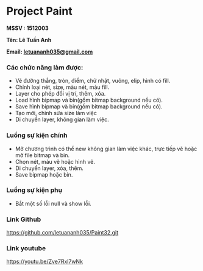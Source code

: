 # Project Paint
**MSSV : 1512003**

**Tên: Lê Tuấn Anh**

**Email: letuananh035@gmail.com**


### Các chức năng làm được:
  - Vẽ đường thẳng, tròn, điểm, chữ nhật, vuông, elip, hình có fill.
  - Chỉnh loại nét, size, màu nét, màu fill.
  - Layer cho phép đổi vị trí, thêm, xóa.
  - Load hình bipmap và bin(gồm bitmap background nếu có).
  - Save hình bipmap và bin(gồm bitmap background nếu có).
  - Tạo mới, chỉnh sửa size làm việc
  - Di chuyển layer, không gian làm việc.
### Luồng sự kiện chính
  - Mở chương trình có thể new không gian làm việc khác, trực tiếp vẽ hoặc mở file bitmap và bin.
  - Chọn nét, màu vẽ hoặc hình vẽ.
  - Di chuyển layer, xóa, thêm.
  - Save bipmap hoặc bin.
### Luồng sự kiện phụ
  - Bắt một số lỗi null và show lỗi.
### Link Github
https://github.com/letuananh035/Paint32.git
### Link youtube
 https://youtu.be/Zve7Rxl7wNk
    
